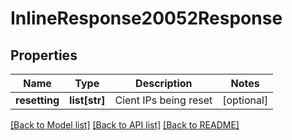 # InlineResponse20052Response

## Properties
Name | Type | Description | Notes
------------ | ------------- | ------------- | -------------
**resetting** | **list[str]** | Cient IPs being reset | [optional] 

[[Back to Model list]](../README.md#documentation-for-models) [[Back to API list]](../README.md#documentation-for-api-endpoints) [[Back to README]](../README.md)


